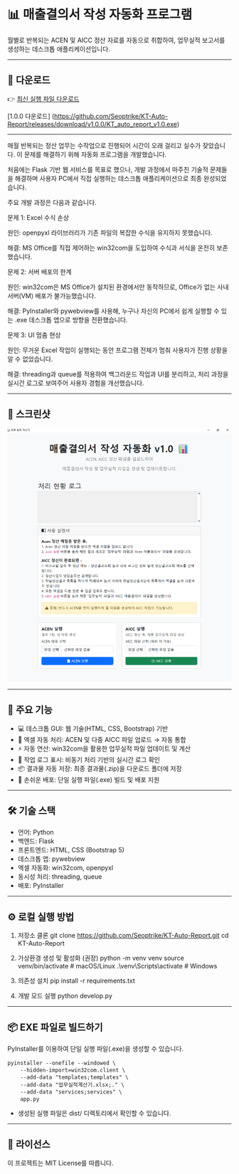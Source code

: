 # 📊 매출결의서 작성 자동화 프로그램

월별로 반복되는 ACEN 및 AICC 정산 자료를 자동으로 취합하여, 업무실적 보고서를 생성하는 데스크톱 애플리케이션입니다.

---

## 🚀 다운로드

👉 [최신 실행 파일 다운로드](https://github.com/Seoptrike/KT-Auto-Report/releases/latest)

[1.0.0 다운로드] (https://github.com/Seoptrike/KT-Auto-Report/releases/download/v1.0.0/KT_auto_report_v1.0.exe)

---

매월 반복되는 정산 업무는 수작업으로 진행되어 시간이 오래 걸리고 실수가 잦았습니다. 이 문제를 해결하기 위해 자동화 프로그램을 개발했습니다.

처음에는 Flask 기반 웹 서비스를 목표로 했으나, 개발 과정에서 마주친 기술적 문제들을 해결하며 사용자 PC에서 직접 실행하는 데스크톱 애플리케이션으로 최종 완성되었습니다.

주요 개발 과정은 다음과 같습니다.

문제 1: Excel 수식 손상

원인: openpyxl 라이브러리가 기존 파일의 복잡한 수식을 유지하지 못했습니다.

해결: MS Office를 직접 제어하는 win32com을 도입하여 수식과 서식을 온전히 보존했습니다.

문제 2: 서버 배포의 한계

원인: win32com은 MS Office가 설치된 환경에서만 동작하므로, Office가 없는 사내 서버(VM) 배포가 불가능했습니다.

해결: PyInstaller와 pywebview를 사용해, 누구나 자신의 PC에서 쉽게 실행할 수 있는 .exe 데스크톱 앱으로 방향을 전환했습니다.

문제 3: UI 멈춤 현상

원인: 무거운 Excel 작업이 실행되는 동안 프로그램 전체가 멈춰 사용자가 진행 상황을 알 수 없었습니다.

해결: threading과 queue를 적용하여 백그라운드 작업과 UI를 분리하고, 처리 과정을 실시간 로그로 보여주어 사용자 경험을 개선했습니다.

---

## 📸 스크린샷

![프로그램 실행 화면](images/main1.png)

---

## 🚀 주요 기능

- 💻 데스크톱 GUI: 웹 기술(HTML, CSS, Bootstrap) 기반  
- 📂 엑셀 자동 처리: ACEN 및 다중 AICC 파일 업로드 → 자동 통합  
- ⚡ 자동 연산: win32com을 활용한 업무실적 파일 업데이트 및 계산  
- 📜 작업 로그 표시: 비동기 처리 기반의 실시간 로그 확인  
- 📦 결과물 자동 저장: 최종 결과물(.zip)을 다운로드 폴더에 저장  
- 🔨 손쉬운 배포: 단일 실행 파일(.exe) 빌드 및 배포 지원  

---

## 🛠️ 기술 스택

- 언어: Python  
- 백엔드: Flask  
- 프론트엔드: HTML, CSS (Bootstrap 5)  
- 데스크톱 앱: pywebview  
- 엑셀 자동화: win32com, openpyxl  
- 동시성 처리: threading, queue  
- 배포: PyInstaller  
---

## ⚙️ 로컬 실행 방법

1. 저장소 클론
    git clone https://github.com/Seoptrike/KT-Auto-Report.git
    cd KT-Auto-Report

2. 가상환경 생성 및 활성화 (권장)
    python -m venv venv
    source venv/bin/activate      # macOS/Linux
    .\venv\Scripts\activate       # Windows

3. 의존성 설치
    pip install -r requirements.txt

4. 개발 모드 실행
    python develop.py

---

## 📦 EXE 파일로 빌드하기

PyInstaller를 이용하여 단일 실행 파일(.exe)을 생성할 수 있습니다.

    pyinstaller --onefile --windowed \
        --hidden-import=win32com.client \
        --add-data "templates;templates" \
        --add-data "업무실적계산기.xlsx;." \
        --add-data "services;services" \
        app.py

- 생성된 실행 파일은 dist/ 디렉토리에서 확인할 수 있습니다.

---

## 📝 라이선스

이 프로젝트는 MIT License를 따릅니다.
